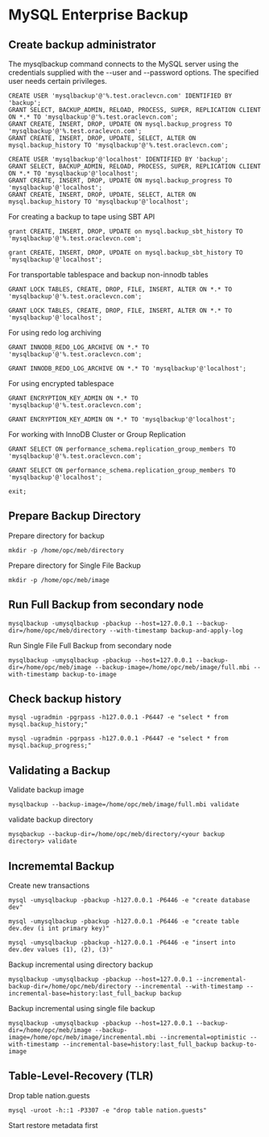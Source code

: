 # MySQL Enterprise Backup
## Create backup administrator
The mysqlbackup command connects to the MySQL server using the credentials supplied with the --user and --password options. 
The specified user needs certain privileges. 
```
CREATE USER 'mysqlbackup'@'%.test.oraclevcn.com' IDENTIFIED BY 'backup';
GRANT SELECT, BACKUP_ADMIN, RELOAD, PROCESS, SUPER, REPLICATION CLIENT ON *.* TO 'mysqlbackup'@'%.test.oraclevcn.com';
GRANT CREATE, INSERT, DROP, UPDATE ON mysql.backup_progress TO 'mysqlbackup'@'%.test.oraclevcn.com'; 
GRANT CREATE, INSERT, DROP, UPDATE, SELECT, ALTER ON mysql.backup_history TO 'mysqlbackup'@'%.test.oraclevcn.com';

CREATE USER 'mysqlbackup'@'localhost' IDENTIFIED BY 'backup';
GRANT SELECT, BACKUP_ADMIN, RELOAD, PROCESS, SUPER, REPLICATION CLIENT ON *.* TO 'mysqlbackup'@'localhost';
GRANT CREATE, INSERT, DROP, UPDATE ON mysql.backup_progress TO 'mysqlbackup'@'localhost'; 
GRANT CREATE, INSERT, DROP, UPDATE, SELECT, ALTER ON mysql.backup_history TO 'mysqlbackup'@'localhost';
```
For creating a backup to tape using SBT API
```
grant CREATE, INSERT, DROP, UPDATE on mysql.backup_sbt_history TO 'mysqlbackup'@'%.test.oraclevcn.com'; 

grant CREATE, INSERT, DROP, UPDATE on mysql.backup_sbt_history TO 'mysqlbackup'@'localhost'; 
```
For transportable tablespace and backup non-innodb tables
```
GRANT LOCK TABLES, CREATE, DROP, FILE, INSERT, ALTER ON *.* TO 'mysqlbackup'@'%.test.oraclevcn.com';

GRANT LOCK TABLES, CREATE, DROP, FILE, INSERT, ALTER ON *.* TO 'mysqlbackup'@'localhost';
```
For using redo log archiving
```
GRANT INNODB_REDO_LOG_ARCHIVE ON *.* TO 'mysqlbackup'@'%.test.oraclevcn.com';

GRANT INNODB_REDO_LOG_ARCHIVE ON *.* TO 'mysqlbackup'@'localhost';
```
For using encrypted tablespace
```
GRANT ENCRYPTION_KEY_ADMIN ON *.* TO 'mysqlbackup'@'%.test.oraclevcn.com';

GRANT ENCRYPTION_KEY_ADMIN ON *.* TO 'mysqlbackup'@'localhost';
```
For working with InnoDB Cluster or Group Replication
```
GRANT SELECT ON performance_schema.replication_group_members TO 'mysqlbackup'@'%.test.oraclevcn.com';

GRANT SELECT ON performance_schema.replication_group_members TO 'mysqlbackup'@'localhost';

exit;
```
## Prepare Backup Directory
Prepare directory for backup
```
mkdir -p /home/opc/meb/directory
```
Prepare directory for Single File Backup
```
mkdir -p /home/opc/meb/image
```
## Run Full Backup from secondary node
```
mysqlbackup -umysqlbackup -pbackup --host=127.0.0.1 --backup-dir=/home/opc/meb/directory --with-timestamp backup-and-apply-log 
```
Run Single File Full Backup from secondary node
```
mysqlbackup -umysqlbackup -pbackup --host=127.0.0.1 --backup-dir=/home/opc/meb/image --backup-image=/home/opc/meb/image/full.mbi --with-timestamp backup-to-image
```
## Check backup history
```
mysql -ugradmin -pgrpass -h127.0.0.1 -P6447 -e "select * from mysql.backup_history;"

mysql -ugradmin -pgrpass -h127.0.0.1 -P6447 -e "select * from mysql.backup_progress;"
```
## Validating a Backup
Validate backup image
```
mysqlbackup --backup-image=/home/opc/meb/image/full.mbi validate
```
validate backup directory
```
mysqbackup --backup-dir=/home/opc/meb/directory/<your backup directory> validate
```
## Incrememtal Backup
Create new transactions
```
mysql -umysqlbackup -pbackup -h127.0.0.1 -P6446 -e "create database dev"

mysql -umysqlbackup -pbackup -h127.0.0.1 -P6446 -e "create table dev.dev (i int primary key)"

mysql -umysqlbackup -pbackup -h127.0.0.1 -P6446 -e "insert into dev.dev values (1), (2), (3)"
```
Backup incremental using directory backup
```
mysqlbackup -umysqlbackup -pbackup --host=127.0.0.1 --incremental-backup-dir=/home/opc/meb/directory --incremental --with-timestamp --incremental-base=history:last_full_backup backup
```
Backup incremental using single file backup
```
mysqlbackup -umysqlbackup -pbackup --host=127.0.0.1 --backup-dir=/home/opc/meb/image --backup-image=/home/opc/meb/image/incremental.mbi --incremental=optimistic --with-timestamp --incremental-base=history:last_full_backup backup-to-image
```
## Table-Level-Recovery (TLR)
Drop table nation.guests
```
mysql -uroot -h::1 -P3307 -e "drop table nation.guests"
```
Start restore metadata first
```

```


